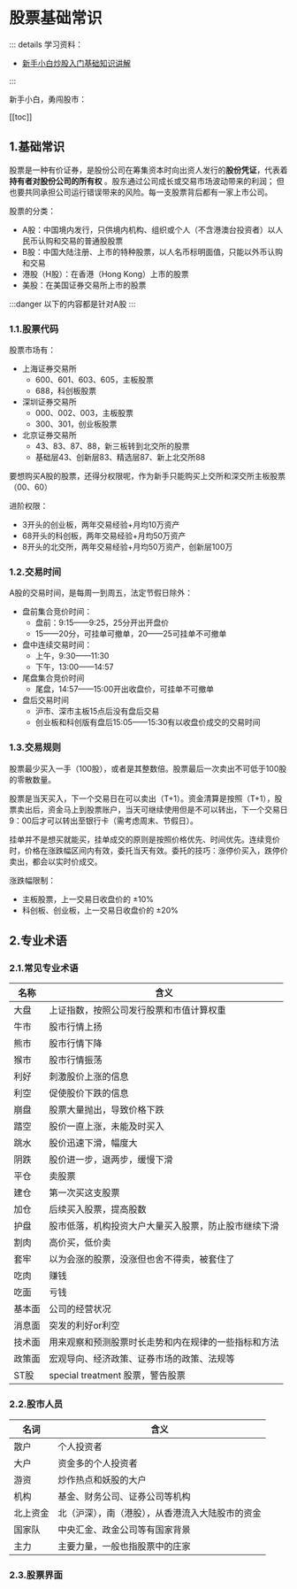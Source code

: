 # 股票基础常识

::: details 学习资料：

- [新手小白炒股入门基础知识讲解](https://www.bilibili.com/video/BV1EuxTe3EB6)

:::

新手小白，勇闯股市：

[[toc]]

## 1.基础常识

股票是一种有价证券，是股份公司在筹集资本时向出资人发行的**股份凭证**，代表着**持有者对股份公司的所有权**
。股东通过公司成长或交易市场波动带来的利润；
但也要共同承担公司运行错误带来的风险。每一支股票背后都有一家上市公司。

股票的分类：

- A股：中国境内发行，只供境内机构、组织或个人（不含港澳台投资者）以人民币认购和交易的普通股股票
- B股：中国大陆注册、上市的特种股票，以人名币标明面值，只能以外币认购和交易
- 港股（H股）：在香港（Hong Kong）上市的股票
- 美股：在美国证券交易所上市的股票

:::danger
以下的内容都是针对A股
:::

### 1.1.股票代码

股票市场有：

- 上海证券交易所
    - 600、601、603、605，主板股票
    - 688，科创板股票
- 深圳证券交易所
    - 000、002、003，主板股票
    - 300、301，创业板股票
- 北京证券交易所
    - 43、83、87、88，新三板转到北交所的股票
    - 基础层43、创新层83、精选层87、新上北交所88

要想购买A股的股票，还得分权限呢，作为新手只能购买上交所和深交所主板股票（00、60）

进阶权限：

- 3开头的创业板，两年交易经验+月均10万资产
- 68开头的科创板，两年交易经验+月均50万资产
- 8开头的北交所，两年交易经验+月均50万资产，创新层100万

### 1.2.交易时间

A股的交易时间，是每周一到周五，法定节假日除外：

- 盘前集合竞价时间：
    - 盘前：9:15——9:25，25分开出开盘价
    - 15——20分，可挂单可撤单，20——25可挂单不可撤单
- 盘中连续交易时间：
    - 上午，9:30——11:30
    - 下午，13:00——14:57
- 尾盘集合竞价时间
    - 尾盘，14:57——15:00开出收盘价，可挂单不可撤单
- 盘后交易时间
    - 沪市、深市主板15点后没有盘后交易
    - 创业板和科创版有盘后15:05——15:30有以收盘价成交的交易时间

### 1.3.交易规则

股票最少买入一手（100股），或者是其整数倍。股票最后一次卖出不可低于100股的零散数量。

股票是当天买入，下一个交易日在可以卖出（T+1）。资金清算是按照（T+1），股票卖出后，资金马上到股票账户，当天可继续使用但是不可以转出，下一个交易日9：00后才可以转出至银行卡（需考虑周末、节假日）。

挂单并不是想买就能买，挂单成交的原则是按照价格优先、时间优先。连续竞价时，价格在涨跌幅区间内有效，委托当天有效。委托的技巧：涨停价买入，跌停价卖出，都会以实时价成交。

涨跌幅限制：

- 主板股票，上一交易日收盘价的 ±10%
- 科创板、创业板，上一交易日收盘价的 ±20%

## 2.专业术语

### 2.1.常见专业术语

| 名称  | 含义                         |
|-----|----------------------------|
| 大盘  | 上证指数，按照公司发行股票和市值计算权重       |
| 牛市  | 股市行情上扬                     |
| 熊市  | 股市行情下降                     |
| 猴市  | 股市行情振荡                     |
| 利好  | 刺激股价上涨的信息                  |
| 利空  | 促使股价下跌的信息                  |
| 崩盘  | 股票大量抛出，导致价格下跌              |
| 踏空  | 股价一直上涨，未能及时买入              |
| 跳水  | 股价迅速下滑，幅度大                 |
| 阴跌  | 股价进一步，退两步，缓慢下滑             |
| 平仓  | 卖股票                        |
| 建仓  | 第一次买这支股票                   |
| 加仓  | 后续买入股票，提高股数                |
| 护盘  | 股市低落，机构投资大户大量买入股票，防止股市继续下滑 |
| 割肉  | 高价买，低价卖                    |
| 套牢  | 以为会涨的股票，没涨但也舍不得卖，被套住了      |
| 吃肉  | 赚钱                         |
| 吃面  | 亏钱                         |
| 基本面 | 公司的经营状况                    |
| 消息面 | 突发的利好or利空                  |
| 技术面 | 用来观察和预测股票时长走势和内在规律的一些指标和方法 |
| 政策面 | 宏观导向、经济政策、证券市场的政策、法规等      |
| ST股 | special treatment 股票，警告股票  |

### 2.2.股市人员

| 名词   | 含义                       |
|------|--------------------------|
| 散户   | 个人投资者                    |
| 大户   | 资金多的个人投资者                |
| 游资   | 炒作热点和妖股的大户               |
| 机构   | 基金、财务公司、证券公司等机构          |
| 北上资金 | 北（沪深），南（港股），从香港流入大陆股市的资金 |
| 国家队  | 中央汇金、政金公司等有国家背景          |
| 主力   | 主要力量，一般也指股票中的庄家          |

### 2.3.股票界面

